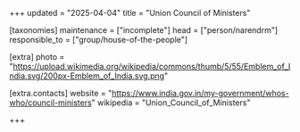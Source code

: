 +++
updated = "2025-04-04"
title = "Union Council of Ministers"

[taxonomies]
maintenance = ["incomplete"]
head = ["person/narendrm"]
responsible_to = ["group/house-of-the-people"]

[extra]
photo = "https://upload.wikimedia.org/wikipedia/commons/thumb/5/55/Emblem_of_India.svg/200px-Emblem_of_India.svg.png"

[extra.contacts]
website = "https://www.india.gov.in/my-government/whos-who/council-ministers"
wikipedia = "Union_Council_of_Ministers"

+++
